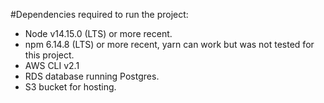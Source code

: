 #Dependencies required to run the project:

-  Node v14.15.0 (LTS) or more recent. 
-  npm 6.14.8 (LTS) or more recent, yarn can work but was not tested for this project.
-  AWS CLI v2.1
-  RDS database running Postgres.
-  S3 bucket for hosting.
